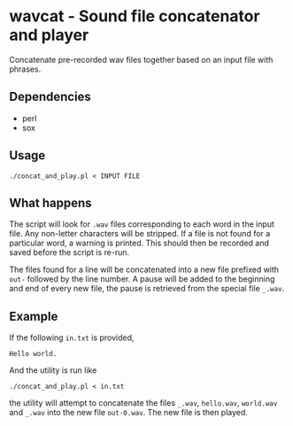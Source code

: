 # wavcat - Sound file concatenator and player

Concatenate pre-recorded wav files together based on an input file with phrases.

## Dependencies

-   perl
-   sox

## Usage

    ./concat_and_play.pl < INPUT FILE

## What happens

The script will look for `.wav` files corresponding to each word in the input file. Any non-letter characters will be stripped. If a file is not found for a particular word, a warning is printed. This should then be recorded and saved before the script is re-run.

The files found for a line will be concatenated into a new file prefixed with `out-` followed by the line number. A pause will be added to the beginning and end of every new file, the pause is retrieved from the special file `_.wav`.

## Example

If the following `in.txt` is provided,

    Hello world.

And the utility is run like

    ./concat_and_play.pl < in.txt

the utility will attempt to concatenate the files `_.wav`, `hello.wav`, `world.wav` and `_.wav` into the new file `out-0.wav`. The new file is then played.
